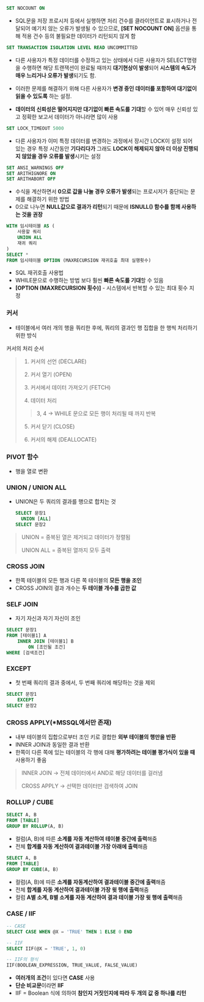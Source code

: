 ```SQL
SET NOCOUNT ON
```

- SQL문을 저장 프로시저 등에서 실행하면 처리 건수를 클라이언트로 표시하거나 전달되어 예기치 않는 오류가 발생될 수 있으므로, **[SET NOCOUNT ON]** 옵션을 통해 적용 건수 등의 불필요한 데이터가 리턴되지 않게 함



```SQL
SET TRANSACTION ISOLATION LEVEL READ UNCOMMITTED
```

- 다른 사용자가 특정 데이터를 수정하고 있는 상태에서 다른 사용자가 SELECT명령을 수행하면 해당 트랜잭션이 완료될 때까지 **대기현상이 발생**되어 **시스템의 속도가 매우 느리거나 오류가 발생**되기도 함.

- 이러한 문제를 해결하기 위해 다른 사용자가 **변경 중인 데이터를 포함하여 대기없이 읽을 수 있도록** 하는 설정.

- **데이터의 신뢰성은 떨어지지만 대기없이 빠른 속도를 기대**할 수 있어 매우 신뢰성 있고 정확한 보고서 데이터가 아니라면 많이 사용



```sql
SET LOCK_TIMEOUT 5000
```

- 다른 사용자가 이미 특정 데이터를 변경하는 과정에서 장시간 LOCK이 설정 되어 있는 경우 특정 시간동안 **기다리다가** 그래도 **LOCK이 해제되지 않아 더 이상 진행되지 않았을 경우 오류를 발생**시키는 설정



```sql
SET ANSI_WARNINGS OFF
SET ARITHIGNORE ON
SET ARITHABORT OFF
```

- 수식을 계산하면서 **0으로 값을 나눌 경우 오류가 발생**되는 프로시저가 중단되는 문제를 해결하기 위한 방법
- 0으로 나누면 **NULL값으로 결과가 리턴**되기 때문에 **ISNULL() 함수를 함께 사용하는 것을 권장**



```sql
WITH 임시테이블 AS (
	사용할 쿼리
	UNION ALL
	재귀 쿼리
)
SELECT *
FROM 임시테이블 OPTION (MAXRECURSION 재귀호출 최대 실행횟수)
```

- SQL 재귀호출 사용법
- WHILE문으로 수행하는 방법 보다 훨씬 **빠른 속도를 기대**할 수 있음
- **[OPTION (MAXRECURSION 횟수)]** - 시스템에서 반복할 수 있는 최대 횟수 지정



### 커서

- 테이블에서 여러 개의 행을 쿼리한 후에, 쿼리의 결과인 행 집합을 한 행씩 처리하기 위한 방식

커서의 처리 순서

> 1.  커서의 선언 (DECLARE)
>
> 2.  커서 열기 (OPEN)
>
> 3.  커서에서 데이터 가져오기 (FETCH)
>
> 4.  데이터 처리
>
>    > 3, 4 -> WHILE 문으로 모든 행이 처리될 때 까지 반복
>
> 5. 커서 닫기 (CLOSE)
>
> 6. 커서의 해제 (DEALLOCATE)



### PIVOT 함수

- 행을 열로 변환



### UNION / UNION ALL

- UNION은 두 쿼리의 결과를 행으로 합치는 것

  ```sql
  SELECT 문장1
  	UNION [ALL]
  SELECT 문장2
  ```

> UNION = 중복된 열은 제거되고 데이터가 정렬됨
>
> UNION ALL = 중복된 열까지 모두 출력 



### CROSS JOIN

- 한쪽 테이블의 모든 행과 다른 쪽 테이블의 **모든 행을 조인**
- CROSS JOIN의 결과 개수는 **두 테이블 개수를 곱한 값**



### SELF JOIN

- 자기 자신과 자기 자신이 조인

```sql
SELECT 문장1
FROM [테이블1] A
	INNER JOIN [테이블1] B
		ON [조인될 조건]
WHERE [검색조건]
```



### EXCEPT

- 첫 번째 쿼리의 결과 중에서, 두 번째 쿼리에 해당하는 것을 제외

```sql
SELECT 문장1
	EXCEPT
SELECT 문장2
```



### CROSS APPLY(*MSSQL에서만 존재)

- 내부 테이블의 집합으로부터 조인 키로 결합한 **외부 테이블의 행만을 반환**
- INNER JOIN과 동일한 결과 반환
- 한쪽이 다른 쪽에 있는 테이블의 각 행에 대해 **평가하려는 테이블 평가식이 있을 때** 사용하기 좋음

> INNER JOIN -> 전체 데이터에서 AND로 해당 데이터를 걸러냄
>
> CROSS APPLY -> 선택한 데이터만 검색하여 JOIN



### ROLLUP / CUBE

```sql
SELECT A, B
FROM [TABLE]
GROUP BY ROLLUP(A, B)
```

- 컬럼(A, B)에 따른 **소계를 자동 계산하여 테이블 중간에 출력**해줌
- 전체 **합계를 자동 계산하여 결과테이블 가장 아래에 출력**해줌



```sql
SELECT A, B
FROM [TABLE]
GROUP BY CUBE(A, B)
```

- 컬럼(A, B)에 따른 **소계를 자동계산하여 결과테이블 중간에 출력**해줌
- 전체 **합계를 자동 계산하여 결과테이블 가장 윗 행에 출력**해줌
- 컬럼 **A별 소계, B별 소계를 자동 계산하여 결과 테이블 가장 윗 행에 출력**해줌



### CASE / IIF

```sql
-- CASE
SELECT CASE WHEN @X = 'TRUE' THEN 1 ELSE 0 END

-- IIF
SELECT IIF(@X = 'TRUE', 1, 0)

-- IIF의 형식
IIF(BOOLEAN_EXPRESSION, TRUE_VALUE, FALSE_VALUE) 
```

- **여러개의 조건**이 있다면 **CASE** 사용
- **단순 비교문**이라면 **IIF**
- IIF = Boolean 식에 의하여 **참인지 거짓인지에 따라 두 개의 값 중 하나를 리턴**